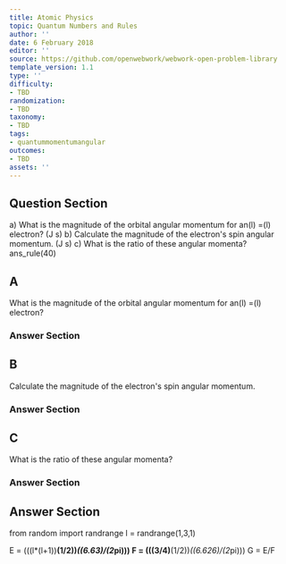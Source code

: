 ```yaml
---
title: Atomic Physics
topic: Quantum Numbers and Rules
author: ''
date: 6 February 2018
editor: ''
source: https://github.com/openwebwork/webwork-open-problem-library
template_version: 1.1
type: ''
difficulty:
- TBD
randomization:
- TBD
taxonomy:
- TBD
tags:
- quantummomentumangular
outcomes:
- TBD
assets: ''
---
```


## Question Section 

a) What is the magnitude of the orbital angular momentum for an(l) =(l) electron?
(J s)
b) Calculate the magnitude of the electron's spin angular momentum.
(J s)
c) What is the ratio of these angular momenta?
ans_rule(40)

## A
What is the magnitude of the orbital angular momentum for an(l) =(l) electron?
### Answer Section
## B
Calculate the magnitude of the electron's spin angular momentum.
### Answer Section
## C
What is the ratio of these angular momenta?
### Answer Section


## Answer Section

from random import randrange
l = randrange(1,3,1)

E = (((l*(l+1))**(1/2))*((6.63)/(2*pi)))
F = (((3/4)**(1/2))*((6.626)/(2*pi)))
G = E/F